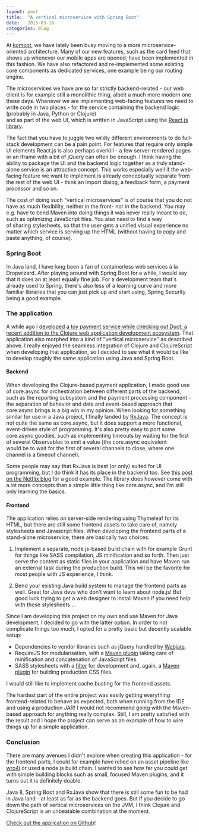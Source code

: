 ```yaml
---
layout: post
title:  "A vertical microservice with Spring Boot"
date:   2015-03-16
categories: Blog
---
```


At [komoot](https://www.komoot.de), we have lately been busy moving to a more microservice-oriented architecture. Many of our new features, such as the card feed
that shows up whenever our mobile apps are opened, have been implemented in this fashion. We have also refactored and re-implemented some existing core components as 
dedicated services, one example being our routing engine.  

The microservices we have are so far strictly backend-related - our web client is for example still a monolithic thing, albeit a much more modern one these days. 
Whenever we are implementing web-facing features we need to write code in two places - for the service containing the backend logic (probably in Java, Python or Clojure)  
and as part of the web UI, which is written in JavaScript using the [React.js library](http://facebook.github.io/react/).

The fact that you have to juggle two wildly different environments to do full-stack development can be a pain point. For features that require only simple UI elements
React.js is also perhaps overkill - a few server-rendered pages or an iframe with a bit of jQuery can often be enough. I think having the ability to package the UI and 
the backend logic together as a truly stand-alone service is an attractive concept. This works especially well if the web-facing feature we want
to implement is already conceptually separate from the rest of the web UI - think an import dialog, a feedback form, a payment processor and so on.

The cost of doing such "vertical microservices" is of course that you do not have as much flexibility, neither in the front- nor in the backend. 
You may e.g. have to bend Maven into doing things it was never really meant to do, such as optimizing JavaScript files. You also need to find a way  
of sharing stylesheets, so that the user gets a unified visual experience no matter which service is serving up the HTML (without having to copy and paste anything, of course). 

### Spring Boot

In Java land, I have long been a fan of containerless web services à la Dropwizard. After playing around with Spring Boot for a while, I would say that it does
an at least equally fine job. For a development team that's already used to Spring, there's also less of a learning curve and more familiar libraries that you
can just pick up and start using, Spring Security being a good example.

### The application

A while ago I [developed a toy payment service while checking out Duct, a recent addition to the Clojure web application development ecosystem](https://jstaffans.github.io/blog/2015/02/08/duct.html). 
That application also morphed into a kind of "vertical microservice" as described above. I really enjoyed the seamless integration of Clojure and ClojureScript 
when developing that application, so I decided to see what it would be like to develop roughly the same application using Java and Spring Boot. 

#### Backend 

When developing the Clojure-based payment application, I made good use of core.async for orchestration between different parts of the backend, such as 
the reporting subsystem and the payment processing component - the separation of behavior and data and event-based approach that core.async brings 
is a big win in my opinion. When looking for something similar for use in a Java project, I finally landed by [RxJava](https://github.com/ReactiveX/RxJava). 
The concept is not quite the same as core.async, but it does support a more functional, event-driven style of programming. It's also pretty
easy to port some core.async goodies, such as implementing timeouts by waiting for the first of several Observables to emit a value (the core.async equivalent  
would be to wait for the first of several channels to close, where one channel is a timeout channel). 

Some people may say that RxJava is best (or only) suited for UI programming, but I do think it has its place in the backend too. 
See [this post on the Netflix blog](http://techblog.netflix.com/2013/02/rxjava-netflix-api.html) for a good example. The library does however come with 
a lot more concepts than a simple little thing like core.async, and I'm still only learning the basics. 

#### Frontend

The application relies on server-side rendering using Thymeleaf for its HTML, but there are still some frontend assets to take care of, namely stylesheets
and Javascript files. When developing the frontend parts of a stand-alone microservice, there are basically two choices: 

1. Implement a separate, node.js-based build chain with for example Grunt for things like SASS compilation, JS minification and so forth. 
Then just serve the content as static files in your application and have Maven run an external task during the production build. 
This will be the favorite for most people with JS experience, I think.

2. Bend your existing Java build system to manage the frontend parts as well. Great for Java devs who don't want to learn about node.js! 
But good luck trying to get a web designer to install Maven if you need help with those stylesheets ...

Since I am developing this project on my own and use Maven for Java development, I decided to go with the latter option. In order to not complicate things 
too much, I opted for a pretty basic but decently scalable setup:

* Dependencies to vendor libraries such as jQuery handled by [Webjars](http://www.webjars.org).
* RequireJS for modularisation, with a [Maven plugin](https://github.com/bringking/requirejs-maven-plugin) taking care of minification and concatenation of JavaScript files.
* SASS stylesheets with a [filter](https://github.com/darrinholst/sass-java) for development and, again, a [Maven plugin](https://github.com/darrinholst/sass-java/blob/master/sass-java-maven/README.md) for building production CSS files.

I would still like to implement cache busting for the frontend assets. 

The hardest part of the entire project was easily getting everything frontend-related to behave as expected, 
both when running from the IDE and using a production JAR! I would not recommend going with the Maven-based approach 
for anything really complex. Still, I am pretty satisfied with the result and I hope the project can serve as an 
example of how to wire things up for a simple application. 

### Conclusion

There are many avenues I didn't explore when creating this application - for the frontend parts, I could for example have 
relied on an asset pipeline like [wro4j](https://github.com/wro4j/wro4j) or used a node.js build chain. I wanted 
to see how far you could get with simple building blocks such as small, focused Maven plugins, and it turns out it
is definitely doable. 

Java 8, Spring Boot and RxJava show that there is still some fun to be had in Java land - at least as far as the backend goes. 
But if you decide to go down the path of vertical microservices on the JVM, I think Clojure and ClojureScript is an unbeatable 
combination at the moment. 

[Check out the application on Github](https://github.com/jstaffans/pay-me-spring-boot)!

